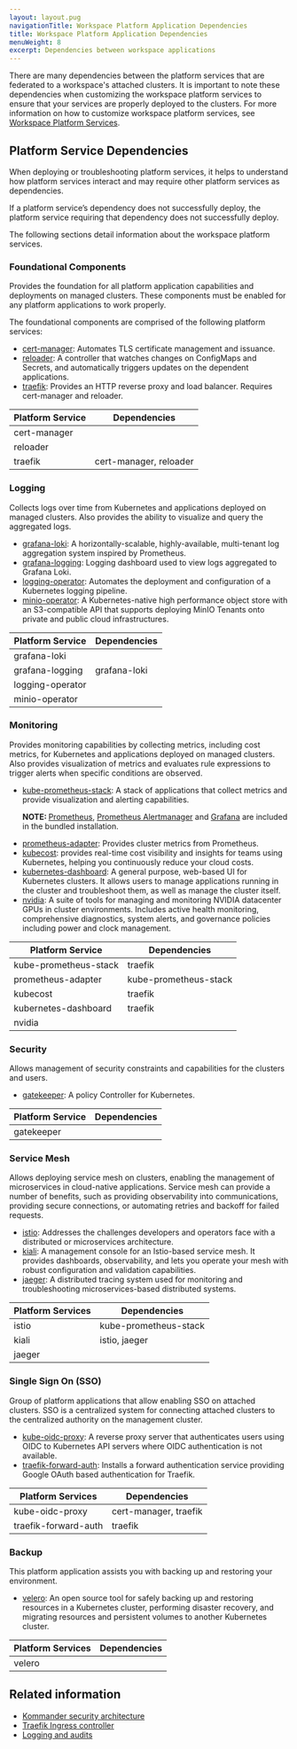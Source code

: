 ```yaml
---
layout: layout.pug
navigationTitle: Workspace Platform Application Dependencies
title: Workspace Platform Application Dependencies
menuWeight: 8
excerpt: Dependencies between workspace applications
---
```


There are many dependencies between the platform services that are federated to a workspace's attached clusters. It is important to note these dependencies when customizing the workspace platform services to ensure that your services are properly deployed to the clusters. For more information on how to customize workspace platform services, see [Workspace Platform Services](../#customize-a-workspaces-platform-services).

## Platform Service Dependencies

When deploying or troubleshooting platform services, it helps to understand how platform services interact and may require other platform services as dependencies.

If a platform service’s dependency does not successfully deploy, the platform service requiring that dependency does not successfully deploy.

The following sections detail information about the workspace platform services.

### Foundational Components

Provides the foundation for all platform application capabilities and deployments on managed clusters. These components must be enabled for any platform applications to work properly.

The foundational components are comprised of the following platform services:

- [cert-manager](https://cert-manager.io/docs): Automates TLS certificate management and issuance.
- [reloader](https://github.com/stakater/Reloader): A controller that watches changes on ConfigMaps and Secrets, and automatically triggers updates on the dependent applications.
- [traefik](https://traefik.io/): Provides an HTTP reverse proxy and load balancer. Requires cert-manager and reloader.

| **Platform Service** | **Dependencies** |
| -------------------------- | ---------------------- |
| cert-manager               |                        |
| reloader                   |                        |
| traefik                    | cert-manager, reloader |

### Logging

Collects logs over time from Kubernetes and applications deployed on managed clusters. Also provides the ability to visualize and query the aggregated logs.

- [grafana-loki](https://grafana.com/oss/loki/): A horizontally-scalable, highly-available, multi-tenant log aggregation system inspired by Prometheus.
- [grafana-logging](https://grafana.com/oss/grafana/): Logging dashboard used to view logs aggregated to Grafana Loki.
- [logging-operator](https://banzaicloud.com/docs/one-eye/logging-operator/): Automates the deployment and configuration of a Kubernetes logging pipeline.
- [minio-operator](https://github.com/minio/operator/blob/master/README.md): A Kubernetes-native high performance object store with an S3-compatible API that supports deploying MinIO Tenants onto private and public cloud infrastructures.

| **Platform Service** | **Dependencies** |
| -------------------------- | ---------------------- |
| grafana-loki               |                        |
| grafana-logging            | grafana-loki           |
| logging-operator           |                        |
| minio-operator             |                        |

### Monitoring

Provides monitoring capabilities by collecting metrics, including cost metrics, for Kubernetes and applications deployed on managed clusters. Also provides visualization of metrics and evaluates rule expressions to trigger alerts when specific conditions are observed.

-   [kube-prometheus-stack](https://github.com/prometheus-community/helm-charts/tree/main/charts/kube-prometheus-stack): A stack of applications that collect metrics and provide visualization and alerting capabilities.
    <p class="message--note"><strong>NOTE: </strong><a href="https://prometheus.io">Prometheus</a>, <a href="https://prometheus.io/docs/alerting/latest/alertmanager">Prometheus Alertmanager</a> and <a href="https://grafana.com">Grafana</a> are included in the bundled installation.</p>
-   [prometheus-adapter](https://github.com/DirectXMan12/k8s-prometheus-adapter): Provides cluster metrics from Prometheus.
-   [kubecost](https://kubecost.com): provides real-time cost visibility and insights for teams using Kubernetes, helping you continuously reduce your cloud costs.
-   [kubernetes-dashboard](https://kubernetes.io/docs/tasks/access-application-cluster/web-ui-dashboard/): A general purpose, web-based UI for Kubernetes clusters. It allows users to manage applications running in the cluster and troubleshoot them, as well as manage the cluster itself.
-   [nvidia](https://ngc.nvidia.com/catalog/containers/nvidia:k8s:dcgm-exporter): A suite of tools for managing and monitoring NVIDIA datacenter GPUs in cluster environments. Includes active health monitoring, comprehensive diagnostics, system alerts, and governance policies including power and clock management.

| **Platform Service** | Dependencies          |
| -------------------------- | --------------------- |
| kube-prometheus-stack      | traefik               |
| prometheus-adapter         | kube-prometheus-stack |
| kubecost                   | traefik               |
| kubernetes-dashboard       | traefik               |
| nvidia                     |                       |

### Security

Allows management of security constraints and capabilities for the clusters and users.

- [gatekeeper](https://github.com/open-policy-agent/gatekeeper): A policy Controller for Kubernetes.

| **Platform Service** | **Dependencies** |
| -------------------------- | ---------------------- |
| gatekeeper                 |                        |

### Service Mesh

Allows deploying service mesh on clusters, enabling the management of microservices in cloud-native applications. Service mesh can provide a number of benefits, such as providing observability into communications, providing secure connections, or automating retries and backoff for failed requests.

- [istio](https://istio.io/latest/about/service-mesh/): Addresses the challenges developers and operators face with a distributed or microservices architecture.
- [kiali](https://kiali.io/): A management console for an Istio-based service mesh. It provides dashboards, observability, and lets you operate your mesh with robust configuration and validation capabilities.
- [jaeger](https://www.jaegertracing.io/): A distributed tracing system used for monitoring and troubleshooting microservices-based distributed systems.

| Platform Services  | Dependencies                         |
| ------------------ | ------------------------------------ |
| istio              | kube-prometheus-stack                |
| kiali              | istio, jaeger                        |
| jaeger             |                                      |

### Single Sign On (SSO)

Group of platform applications that allow enabling SSO on attached clusters. SSO is a centralized system for connecting attached clusters to the centralized authority on the management cluster.

- [kube-oidc-proxy](https://github.com/jetstack/kube-oidc-proxy): A reverse proxy server that authenticates users using OIDC to Kubernetes API servers where OIDC authentication is not available.
- [traefik-forward-auth](https://github.com/thomseddon/traefik-forward-auth): Installs a forward authentication service providing Google OAuth based authentication for Traefik.

| Platform Services    | Dependencies          |
| -------------------- | --------------------- |
| kube-oidc-proxy      | cert-manager, traefik |
| traefik-forward-auth | traefik               |

### Backup

This platform application assists you with backing up and restoring your environment.

- [velero](https://velero.io/): An open source tool for safely backing up and restoring resources in a Kubernetes cluster, performing disaster recovery, and migrating resources and persistent volumes to another Kubernetes cluster.

| Platform Services | Dependencies |
| ----------------- | ------------ |
| velero            |              |

## Related information

- [Kommander security architecture](../../../security/)
- [Traefik Ingress controller](../../../networking/ingress/)
- [Logging and audits](../../../logging/)

<!-- These pages have not yet been migrated for kommander 2.0 & konvoy 2.0
- [Centralized cost monitoring](/dkp/kommander/1.4/centralized-cost-monitoring/)
- [Centralized monitoring](/dkp/kommander/1.4/centralized-monitoring/)
- [Monitoring and alerts](/dkp/konvoy/1.7/monitoring/) -->
